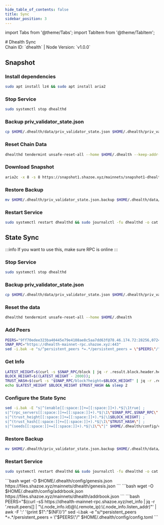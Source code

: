```yaml
---
hide_table_of_contents: false
title: Sync
sidebar_position: 3
---
```


import Tabs from '@theme/Tabs';
import TabItem from '@theme/TabItem';

<div className="h1-with-icon icon-dhealth">
# Dhealth Sync
</div>
<span className="sub-lines"> 
Chain ID: `dhealth` | Node Version: `v1.0.0`
</span>
<Tabs>
  <TabItem value="snapshot" label="Snapshot" default>

## Snapshot

### Install dependencies

```bash
sudo apt install lz4 && sudo apt install aria2
```

### Stop Service

```bash
sudo systemctl stop dhealthd
```

### Backup priv_validator_state.json

```bash
cp $HOME/.dhealth/data/priv_validator_state.json $HOME/.dhealth/priv_validator_state.json.backup
```

### Reset Chain Data

```bash
dhealthd tendermint unsafe-reset-all --home $HOME/.dhealth --keep-addr-book
```

### Download Snapshot

```bash
aria2c -x 8 -s 8 https://snapshot1.shazoe.xyz/mainnets/snapshot1-dhealth.tar.lz4 && lz4 -c -d snapshot-dhealth.tar.lz4 | tar -x -C $HOME/.dhealth && rm snapshot-dhealth.tar.lz4
```

### Restore Backup

```bash
mv $HOME/.dhealth/priv_validator_state.json.backup $HOME/.dhealth/data/priv_validator_state.json
```

### Restart Service

```bash
sudo systemctl restart dhealthd && sudo journalctl -fu dhealthd -o cat
```

  </TabItem>
  <TabItem value="state sync" label="State Sync">

## State Sync

:::info
If you want to use this, make sure RPC is online
:::

### Stop Service

```bash
sudo systemctl stop dhealthd
```

### Backup priv_validator_state.json

```bash
cp $HOME/.dhealth/data/priv_validator_state.json $HOME/.dhealth/priv_validator_state.json.backup
```

### Reset the data

```bash
dhealthd tendermint unsafe-reset-all --home $HOME/.dhealth
```

### Add Peers

```bash
PEERS="9ff70edee323ba40445e79e4108ae8c5aa7dd63f@78.46.174.72:28256,07243cc6e34d0f829bdb7450b9d5e7da8ffa7869@162.19.124.59:61656,cc45db56335a918651dfe29a2b70a534b335f0ef@46.101.196.105:26656,46dc3bae5e14bc3d639bdac99b61c4db8bb04b76@153.127.55.183:26656"
SNAP_RPC="https://dhealth-mainnet-rpc.shazoe.xyz:443"
sed -i.bak -e "s/^persistent_peers *=.*/persistent_peers = \"$PEERS\"/" $HOME/.dhealth/config/config.toml
```

### Get Info

```bash
LATEST_HEIGHT=$(curl -s $SNAP_RPC/block | jq -r .result.block.header.height);
BLOCK_HEIGHT=$((LATEST_HEIGHT - 2000));
TRUST_HASH=$(curl -s "$SNAP_RPC/block?height=$BLOCK_HEIGHT" | jq -r .result.block_id.hash)
echo $LATEST_HEIGHT $BLOCK_HEIGHT $TRUST_HASH && sleep 2
```

### Configure the State Sync

```bash
sed -i.bak -E "s|^(enable[[:space:]]+=[[:space:]]+).*$|\1true| ;
s|^(rpc_servers[[:space:]]+=[[:space:]]+).*$|\1\"$SNAP_RPC,$SNAP_RPC\"| ;
s|^(trust_height[[:space:]]+=[[:space:]]+).*$|\1$BLOCK_HEIGHT| ;
s|^(trust_hash[[:space:]]+=[[:space:]]+).*$|\1\"$TRUST_HASH\"| ;
s|^(seeds[[:space:]]+=[[:space:]]+).*$|\1\"\"|" $HOME/.dhealth/config/config.toml
```

### Restore Backup

```bash
mv $HOME/.dhealth/priv_validator_state.json.backup $HOME/.dhealth/data/priv_validator_state.json
```

### Restart Service

```bash
sudo systemctl restart dhealthd && sudo journalctl -fu dhealthd -o cat
```

</TabItem>
<TabItem value="genesis" label="Genesis">
```bash
wget -O $HOME/.dhealth/config/genesis.json https://files.shazoe.xyz/mainnets/dhealth/genesis.json
```
</TabItem>
<TabItem value="Addrbook" label="Addrbook">
```bash
wget -O $HOME/.dhealth/config/addrbook.json https://files.shazoe.xyz/mainnets/dhealth/addrbook.json
```
</TabItem>
<TabItem value="peers" label="Peers">
```bash
PEERS="$(curl -sS https://dhealth-mainnet-rpc.shazoe.xyz/net_info | jq -r '.result.peers[] | "\(.node_info.id)@\(.remote_ip):\(.node_info.listen_addr)"' | awk -F ':' '{print $1":"$(NF)}')"
sed -i.bak -e "s/^persistent_peers *=.*/persistent_peers = \"$PEERS\"/" $HOME/.dhealth/config/config.toml
```
</TabItem>
</Tabs>
